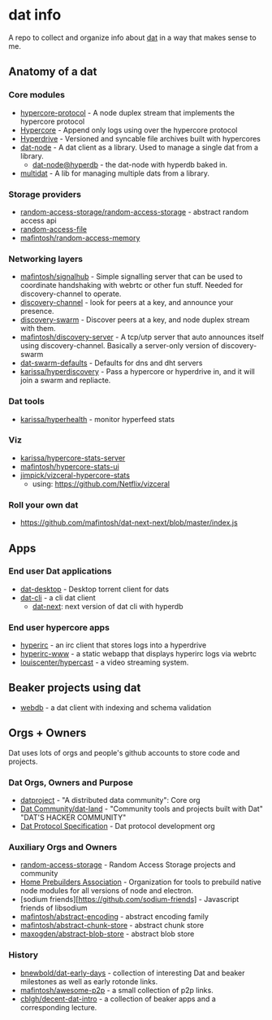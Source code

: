 # dat info

A repo to collect and organize info about [dat][dat] in a way that makes sense to me.

[dat]: https://docs.datproject.org

## Anatomy of a dat

### Core modules

- [hypercore-protocol](https://github.com/mafintosh/hypercore-protocol) - A node duplex stream that implements the hypercore protocol
- [Hypercore](https://github.com/mafintosh/hypercore) - Append only logs using over the hypercore protocol
- [Hyperdrive](https://github.com/mafintosh/hyperdrive) - Versioned and syncable file archives built with hypercores
- [dat-node](https://github.com/datproject/dat-node) - A dat client as a library.  Used to manage a single dat from a library.
  - [dat-node@hyperdb](https://github.com/datproject/dat-node/blob/hyperdb/examples/download.js) - the dat-node with hyperdb baked in.
- [multidat](https://github.com/dat-land/multidat) - A lib for managing multiple dats from a library.

### Storage providers

- [random-access-storage/random-access-storage](https://github.com/random-access-storage/random-access-storage) - abstract random access api
- [random-access-file](https://github.com/random-access-storage/random-access-file)
- [mafintosh/random-access-memory](https://github.com/mafintosh/random-access-memory)

### Networking layers

- [mafintosh/signalhub](https://github.com/mafintosh/signalhub) -
Simple signalling server that can be used to coordinate handshaking with webrtc or other fun stuff.  Needed for discovery-channel to operate.
- [discovery-channel](https://github.com/maxogden/discovery-channel) - look for peers at a key, and announce your presence.
- [discovery-swarm](https://github.com/mafintosh/discovery-swarm) - Discover peers at a key, and node duplex stream with them.
- [mafintosh/discovery-server](https://github.com/mafintosh/discovery-server) - A tcp/utp server that auto announces itself using discovery-channel. Basically a server-only version of discovery-swarm
- [dat-swarm-defaults](https://github.com/datproject/dat-swarm-defaults) - Defaults for dns and dht servers
- [karissa/hyperdiscovery](https://github.com/karissa/hyperdiscovery) - Pass a hypercore or hyperdrive in, and it will join a swarm and repliacte.

### Dat tools

- [karissa/hyperhealth](https://github.com/karissa/hyperhealth) - monitor hyperfeed stats

### Viz

- [karissa/hypercore-stats-server](https://github.com/karissa/hypercore-stats-server)
- [mafintosh/hypercore-stats-ui](https://github.com/mafintosh/hypercore-stats-ui)
- [jimpick/vizceral-hypercore-stats](https://github.com/jimpick/vizceral-hypercore-stats)
  - using: https://github.com/Netflix/vizceral

### Roll your own dat

- https://github.com/mafintosh/dat-next-next/blob/master/index.js

## Apps

### End user Dat applications

- [dat-desktop][dat-desktop] - Desktop torrent client for dats
- [dat-cli][dat-cli] - a cli dat client
  - [dat-next](https://github.com/joehand/dat-next): next version of dat cli with hyperdb

[dat-desktop]: https://github.com/dat-land/dat-desktop
[dat-cli]: https://github.com/datproject/dat

### End user hypercore apps

- [hyperirc](https://github.com/mafintosh/hyperirc) - an irc client that stores logs into a hyperdrive
- [hyperirc-www](https://github.com/mafintosh/hyperirc-www) - a static webapp that displays hyperirc logs via webrtc
- [louiscenter/hypercast](https://github.com/louiscenter/hypercast) - a video streaming system.

## Beaker projects using dat

- [webdb](https://github.com/beakerbrowser/webdb) - a dat client with indexing and schema validation

## Orgs + Owners

Dat uses lots of orgs and people's github accounts to store code and projects.

### Dat Orgs, Owners and Purpose

- [datproject][datproject] - "A distributed data community": Core org
- [Dat Community/dat-land][dat-land] - "Community tools and projects built with Dat" "DAT'S HACKER COMMUNITY"
- [Dat Protocol Specification][datproto] - Dat protocol development org

[dat-land]: https://github.com/dat-land
[datproject]: https://github.com/datproject
[datproto]: https://github.com/datprotocol

### Auxiliary Orgs and Owners

- [random-access-storage][ras] - Random Access Storage projects and community
- [Home Prebuilders Association][hpa] - Organization for tools to prebuild native node modules for all versions of node and electron.
- [sodium friends][https://github.com/sodium-friends] - Javascript friends of libsodium
- [mafintosh/abstract-encoding](https://github.com/mafintosh/abstract-encoding) - abstract encoding family
- [mafintosh/abstract-chunk-store](https://github.com/mafintosh/abstract-chunk-store) - abstract chunk store
- [maxogden/abstract-blob-store](https://github.com/maxogden/abstract-blob-store) - abstract blob store

[ras]: https://github.com/random-access-storage
[hpa]: https://github.com/prebuild

### History

- [bnewbold/dat-early-days](https://github.com/bnewbold/dat-early-days) - collection of interesting Dat and beaker milestones as well as early rotonde links.
- [mafintosh/awesome-p2p](https://github.com/mafintosh/awesome-p2p) - a small collection of p2p links.
- [cblgh/decent-dat-intro](https://github.com/cblgh/decent-dat-intro) - a collection of beaker apps and a corresponding lecture.

